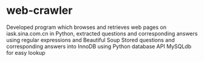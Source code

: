 # web-crawler

Developed program which browses and retrieves web pages on iask.sina.com.cn in Python, extracted questions and corresponding answers using regular expressions and Beautiful Soup
Stored questions and corresponding answers into InnoDB using Python database API MySQLdb for easy lookup